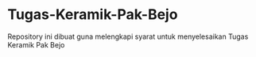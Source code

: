 # Tugas-Keramik-Pak-Bejo
Repository ini dibuat guna melengkapi syarat untuk menyelesaikan Tugas Keramik Pak Bejo
